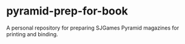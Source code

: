 # pyramid-prep-for-book
A personal repository for preparing SJGames Pyramid magazines for printing and binding.
